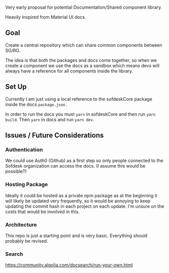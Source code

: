 Very early proposal for potential Documentation/Shared component library.

Heavily inspired from Material UI docs. 

## Goal

Create a central repository which can share common components between SG/RG. 

The idea is that both the packages and docs come together, so when we create a component we use the docs as a sandbox which means devs will always have a reference for all components inside the library.

## Set Up
Currently I am just using a local reference to the sofdeskCore package inside the docs `package.json.`

In order to run the docs you must `yarn` in sofdeskCore and then run `yarn build`. Then `yarn` in docs and run `yarn dev`. 

## Issues / Future Considerations

### Authentication
We could use Auth0 (Github) as a first step so only people connected to the Sofdesk organization can access the docs. (I assume this would be possible?)

### Hosting Package
Ideally it could be hosted as a private npm package as at the beginning it will likely be updated very frequently, so it would be annoying to keep updating the commit hash in each project on each update. I'm unsure on the costs that would be involved in this.

### Architecture
This repo is just a starting point and is very basic. Everything should probably be revised.

### Search
https://community.algolia.com/docsearch/run-your-own.html
